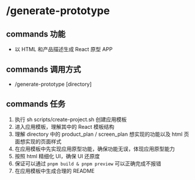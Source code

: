 # /generate-prototype

## commands 功能
- 以 HTML 和产品描述生成 React 原型 APP

## commands 调用方式
- /generate-prototype [directory]

## commands 任务
1. 执行 sh scripts/create-project.sh 创建应用模板
2. 进入应用模板，理解其中的 React 模板结构
3. 理解 directory 中的 product_plan / screen_plan 想实现的功能以及 html 页面想实现的页面样式
4. 在应用模板中先实现应用原型功能，确保功能无误，体现应用原型能力
5. 按照 html 精细化 UI，确保 UI 还原度
6. 保证可以通过 `pnpm build & pnpm preview` 可以正确完成不报错
7. 在应用模板中生成合理的 README